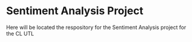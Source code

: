 # Sentiment Analysis Project

Here will be located the respository for the Sentiment Analysis project for the CL UTL

